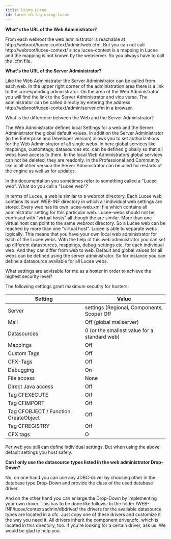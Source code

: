 ```yaml
---
title: Using Lucee
id: lucee-ch-faq-using-lucee
---
```


**What's the URL of the Web Administrator?**

From each webroot the web administrator is reachable at http://webroot/lucee-context/admin/web.cfm.
But you can not call http://webroot/lucee-context/ since lucee-context is a mapping in Lucee and the mapping is not known by the webserver. So you always have to call the .cfm file.

**What's the URL of the Server Administrator?**

Like the Web Administrator the Server Administrator can be called from each web. In the upper right corner of the administration area there is a link to the corresponding administrator. On the area of the Web Administrator you will find the link to the Server Administrator and vice versa. The administrator can be called directly by entering the address http://webroot/lucee-context/admin/server.cfm in a browser.

What is the difference between the Web and the Server Administrator?

The Web Administrator defines local Settings for a web and the Server Administrator the global default values. In addition the Server Administrator (in the Enterprise and Developer version) allows you to set authorizations for the Web Administrator of all single webs. 
In here global services like mappings, customtags, datasources etc. can be defined globally so that all webs have access to them. In the local Web Administrators global services can not be deleted, they are readonly.
In the Professional and Community like in all other version the Server Administrator can be used for restarts of the engine as well as for updates.

In the documentation you sometimes refer to something called a "Lucee web". What do you call a "Lucee web"?

In terms of Lucee, a web is similar to a webroot directory. Each Lucee web contains its own WEB-INF directory in which all individual web settings are stored. Every web has its own lucee-web.xml file which contains all administrator setting for this particular web. 
Lucee-webs should not be confused with "virtual hosts" all though the are similar. More than one virtual host can point to the same webroot directory. So a Lucee web can be reached by more than one "virtual host". 
Lucee is able to separate webs logically. This means that you have your own local web administrator for each of the Lucee webs. With the help of this web administrator you can set up different datasources, mappings, debug-settings etc. for each individual web. And they can differ from web to web. 
Default and global values for all webs can be defined using the server administrator. So for instance you can define a datasource available for all Lucee webs.

What settings are advisable for me as a hoster in order to achieve the highest security level?

The following settings grant maximum secutity for hosters:

Setting | Value
------ | ------
Server | settings (Regional, Components, Scope)	Off
Mail |	Off (global mailserver)
Datasources	| 0 (or the smallest value for a standard web)
Mappings |	Off
Custom Tags | Off
CFX-Tags |	Off
Debugging |	On
File access | None
Direct Java access | Off
Tag CFEXECUTE |	Off
Tag CFIMPORT |	Off
Tag CFOBJECT / Function CreateObject |	Off
Tag CFREGISTRY | Off
CFX tags |	O

Per web you still can define individual settings. But when using the above default settings you host safely.

**Can I only use the datasource types listed in the web administrator Drop-Down?**

No, on one hand you can use any JDBC-driver by choosing other in the database type Drop-Down and provide the class of the used database driver. 

And on the other hand you can enlarge the Drop-Down by implementing your own driver. This has to be done like follows: 
In the folder /WEB-INF/lucee/context/admin/dbdriver/ the drivers for the available datasource types are located in a cfc. Just copy one of these drivers and customize it the way you need it. 
All drivers inherit the component driver.cfc, which is located in this directory, too.
If you're looking for a certain driver, ask us. We would be glad to help you.

